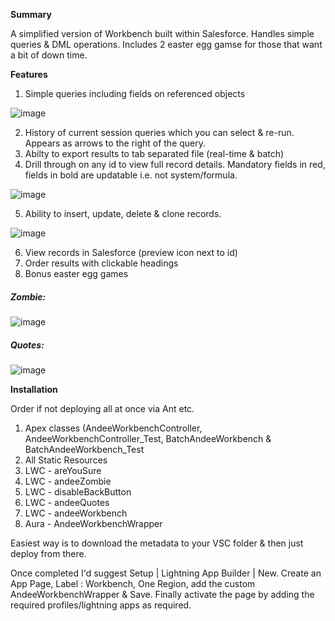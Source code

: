 <b>Summary</b>

A simplified version of Workbench built within Salesforce.  Handles simple queries & DML operations.  Includes 2 easter egg gamse for those that want a bit of down time.


<b>Features</b>

1) Simple queries including fields on referenced objects

![image](https://github.com/user-attachments/assets/6c129015-0f6f-42e0-83ce-d43bf9f29cec)

2) History of current session queries which you can select & re-run. Appears as arrows to the right of the query.
3) Abilty to export results to tab separated file (real-time & batch)
4) Drill through on any id to view full record details.  Mandatory fields in red, fields in bold are updatable i.e. not system/formula.

![image](https://github.com/user-attachments/assets/fbfbbb54-12fa-4a5d-ac25-dff6a27a5b73)

5) Ability to insert, update, delete & clone records.

![image](https://github.com/user-attachments/assets/31acfba0-c5f1-4f43-9326-3b84dd025424)


6) View records in Salesforce (preview icon next to id)
7) Order results with clickable headings
8) Bonus easter egg games

<h5>Zombie:</h5>

![image](https://github.com/user-attachments/assets/f2c45f1e-c490-468c-9a04-332c0f753cf5)

<h5>Quotes:</h5>

![image](https://github.com/user-attachments/assets/c441e944-afd8-4af0-b7ca-9ec245d149ea)


<b>Installation</b> 

Order if not deploying all at once via Ant etc.
1) Apex classes (AndeeWorkbenchController, AndeeWorkbenchController_Test, BatchAndeeWorkbench & BatchAndeeWorkbench_Test
2) All Static Resources
3) LWC - areYouSure
4) LWC - andeeZombie
5) LWC - disableBackButton
6) LWC - andeeQuotes
7) LWC - andeeWorkbench
8) Aura - AndeeWorkbenchWrapper

Easiest way is to download the metadata to your VSC folder & then just deploy from there.

Once completed I'd suggest Setup | Lightning App Builder | New.  Create an App Page, Label : Workbench, One Region, add the custom AndeeWorkbenchWrapper & Save.  Finally activate the page by adding the required profiles/lightning apps as required.


